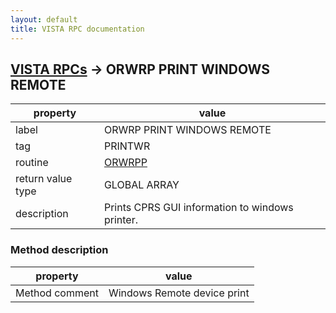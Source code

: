 ```yaml
---
layout: default
title: VISTA RPC documentation
---
```




## [VISTA RPCs](TableOfContent.md) &#8594; ORWRP PRINT WINDOWS REMOTE 

 property | value 
--- | --- 
 label | ORWRP PRINT WINDOWS REMOTE
 tag | PRINTWR
 routine | [ORWRPP](http://code.osehra.org/dox/Routine_ORWRPP_source.html)
 return value type | GLOBAL ARRAY
 description |  Prints CPRS GUI information to windows printer.


### Method description

 property | value 
--- | --- 
 Method comment | Windows Remote device print